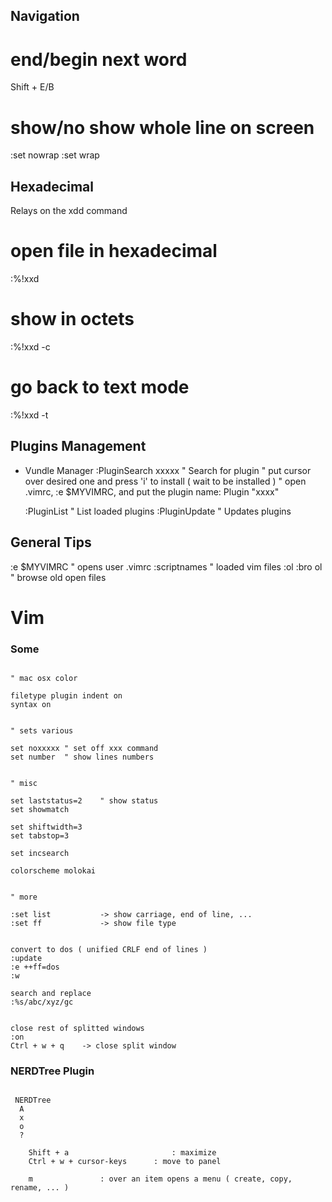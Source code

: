 Navigation
--------------------

# end/begin next word
Shift + E/B

# show/no show whole line on screen
:set nowrap
:set wrap


Hexadecimal
----------------------

Relays on the xdd command

# open file in hexadecimal
:%!xxd

# show in octets
:%!xxd -c

# go back to text mode
:%!xxd -t

 

Plugins Management
------------------------------

* Vundle Manager
   :PluginSearch xxxxx           " Search for plugin
                                 " put cursor over desired one and press 'i' to install ( wait to be installed )
                                 " open .vimrc, :e $MYVIMRC, and put the plugin name:  Plugin "xxxx"

   :PluginList                   " List loaded plugins
   :PluginUpdate                 " Updates plugins




General Tips
------------------------------

:e $MYVIMRC          " opens user .vimrc
:scriptnames         " loaded vim files
:ol
:bro ol              " browse old open files

Vim
===

### Some

```vim

" mac osx color 

filetype plugin indent on
syntax on


" sets various

set noxxxxx	" set off xxx command
set number	" show lines numbers


" misc

set laststatus=2	" show status
set showmatch

set shiftwidth=3
set tabstop=3

set incsearch

colorscheme molokai


" more

:set list			-> show carriage, end of line, ...
:set ff				-> show file type 


convert to dos ( unified CRLF end of lines )
:update
:e ++ff=dos
:w

search and replace
:%s/abc/xyz/gc


close rest of splitted windows
:on
Ctrl + w + q	-> close split window

```

### NERDTree Plugin

```vim

 NERDTree
  A
  x
  o
  ?

	Shift + a						: maximize
	Ctrl + w + cursor-keys		: move to panel

	m				: over an item opens a menu ( create, copy, rename, ... ) 

```


